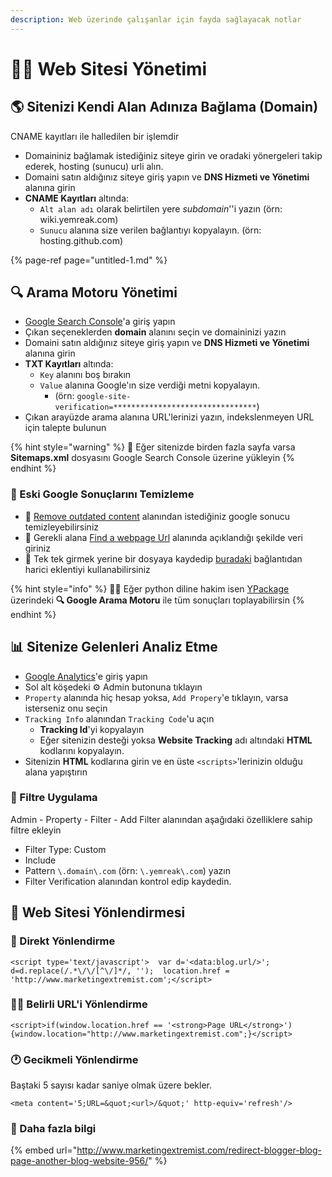 ```yaml
---
description: Web üzerinde çalışanlar için fayda sağlayacak notlar
---
```


# 👨‍💼 Web Sitesi Yönetimi

## 🌎 Sitenizi Kendi Alan Adınıza Bağlama \(Domain\) <a id="sitenizi-kendi-alan-adiniza-baglama-domain"></a>

CNAME kayıtları ile halledilen bir işlemdir‌

* Domaininiz bağlamak istediğiniz siteye girin ve oradaki yönergeleri takip ederek, hosting \(sunucu\) urli alın.
* Domaini satın aldığınız siteye giriş yapın ve **DNS Hizmeti ve Yönetimi** alanına girin
* **CNAME Kayıtları** altında:
  * `Alt alan adı` olarak belirtilen yere _subdomain_''i yazın \(örn: wiki.yemreak.com\)
  * `Sunucu` alanına size verilen bağlantıyı kopyalayın. \(örn: hosting.github.com\)

{% page-ref page="untitled-1.md" %}

## 🔍 Arama Motoru Yönetimi <a id="arama-motoru-yoenetimi"></a>

* ​[Google Search Console](https://search.google.com/search-console/welcome?utm_source=about-page)'a giriş yapın
* Çıkan seçeneklerden **domain** alanını seçin ve domaininizi yazın
* Domaini satın aldığınız siteye giriş yapın ve **DNS Hizmeti ve Yönetimi** alanına girin
* **TXT Kayıtları** altında:
  * `Key` alanını boş bırakın
  * `Value` alanına Google'ın size verdiği metni kopyalayın.
    * \(örn: `google-site-verification=********************************`\)
* Çıkan arayüzde arama alanına URL'lerinizi yazın, indekslenmeyen URL için talepte bulunun

{% hint style="warning" %}
📢 Eğer sitenizde birden fazla sayfa varsa **Sitemaps.xml** dosyasını Google Search Console üzerine yükleyin
{% endhint %}

### 🧹 Eski Google Sonuçlarını Temizleme

* 🧼 [Remove outdated content](https://www.google.com/webmasters/tools/removals) alanından istediğiniz google sonucu temizleyebilirsiniz
* 📢 Gerekli alana [Find a webpage Url](https://support.google.com/webmasters/answer/63758) alanında açıklandığı şekilde veri giriniz
* 🚀 Tek tek girmek yerine bir dosyaya kaydedip [buradaki](https://github.com/noitcudni/google-webmaster-tools-bulk-outdated-content-removal) bağlantıdan harici eklentiyi kullanabilirsiniz

{% hint style="info" %}
👨‍💻 Eğer python diline hakim isen [YPackage](https://pypi.org/project/ypackage/) üzerindeki **🔍 Google Arama Motoru** ile tüm sonuçları toplayabilirsin
{% endhint %}

## 📊 Sitenize Gelenleri Analiz Etme <a id="sitenize-gelenleri-analiz-etme"></a>

* ​[Google Analytics](http://analytics.google.com/)'e giriş yapın
* Sol alt köşedeki ⚙ Admin butonuna tıklayın
* `Property` alanında hiç hesap yoksa, `Add Propery`'e tıklayın, varsa isterseniz onu seçin
* `Tracking Info` alanından `Tracking Code`'u açın
  * **Tracking Id**'yi kopyalayın
  * Eğer sitenizin desteği yoksa **Website Tracking** adı altındaki **HTML** kodlarını kopyalayın.
* Sitenizin **HTML** kodlarına girin ve en üste `<scripts>`'lerinizin olduğu alana yapıştırın

### 💠 Filtre Uygulama <a id="filtre-uygulama"></a>

Admin - Property - Filter - Add Filter alanından aşağıdaki özelliklere sahip filtre ekleyin‌

* Filter Type: Custom
* Include
* Pattern `\.domain\.com` \(örn: `\.yemreak\.com`\) yazın
* Filter Verification alanından kontrol edip kaydedin.

## 🚙 Web Sitesi Yönlendirmesi <a id="web-sitesi-yoenlendirmesi"></a>

### 💨 Direkt Yönlendirme <a id="direkt-yoenlendirme"></a>

```text
<script type='text/javascript'>  var d='<data:blog.url/>';  d=d.replace(/.*\/\/[^\/]*/, '');  location.href = 'http://www.marketingextremist.com';</script>
```

### 👨‍💼 Belirli URL'i Yönlendirme <a id="belirli-urli-yoenlendirme"></a>

```text
<script>if(window.location.href == '<strong>Page URL</strong>'){window.location="http://www.marketingextremist.com";}</script>
```

### 🕐 Gecikmeli Yönlendirme <a id="gecikmeli-yoenlendirme"></a>

Baştaki 5 sayısı kadar saniye olmak üzere bekler.

```text
<meta content='5;URL=&quot;<url>/&quot;' http-equiv='refresh'/>
```

### 🧐 Daha fazla bilgi <a id="daha-fazla-bilgi"></a>

{% embed url="http://www.marketingextremist.com/redirect-blogger-blog-page-another-blog-website-956/​" %}

